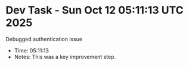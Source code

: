 # Dev Task - Sun Oct 12 05:11:13 UTC 2025
Debugged authentication issue
- Time: 05:11:13
- Notes: This was a key improvement step.
